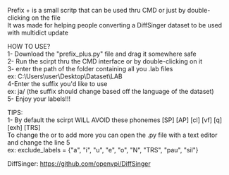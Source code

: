 Prefix + is a small scritp that can be used thru CMD or just by double-clicking on the file<br>
It was made for helping people converting a DiffSinger dataset to be used with multidict update<br>

HOW TO USE?<br>
  1- Download the "prefix_plus.py" file and drag it somewhere safe<br>
  2- Run the scirpt thru the CMD interface or by double-clicking on it<br>
  3- enter the path of the folder containing all you .lab files<br>
    ex: C:\Users\user\Desktop\Dataset\LAB<br>
  4-Enter the suffix you'd like to use<br>
    ex: ja/ (the suffix should change based off the language of the dataset)<br>
  5- Enjoy your labels!!!<br>

TIPS:<br>
  1- By default the scirpt WILL AVOID these phonemes [SP] [AP] [cl] [vf] [q] [exh] [TRS]<br>
     To change the or to add more you can open the .py file with a text editor and change the line 5<br>
    ex:     exclude_labels = {"a", "i", "u", "e", "o", "N", "TRS", "pau", "sil"}<br>

DiffSinger: https://github.com/openvpi/DiffSinger<br>
